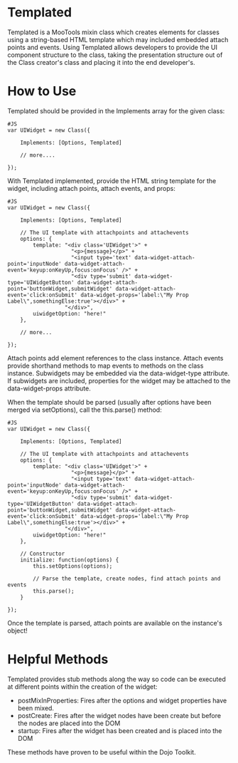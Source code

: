 Templated
=========

Templated is a MooTools mixin class which creates elements for classes using a string-based HTML template which may included embedded attach points and events.  Using Templated allows developers to provide the UI component structure to the class, taking the presentation structure out of the Class creator's class and placing it into the end developer's.


How to Use
=========

Templated should be provided in the Implements array for the given class:

	#JS
	var UIWidget = new Class({
		
		Implements: [Options, Templated]
		
		// more....
		
	});
	
With Templated implemented, provide the HTML string template for the widget, including attach points, attach events, and props:

	#JS
	var UIWidget = new Class({
		
		Implements: [Options, Templated]
		
		// The UI template with attachpoints and attachevents
		options: {
			template: "<div class='UIWidget'>" + 
						"<p>{message}</p>" +
						"<input type='text' data-widget-attach-point='inputNode' data-widget-attach-event='keyup:onKeyUp,focus:onFocus' />" + 
						"<div type='submit' data-widget-type='UIWidgetButton' data-widget-attach-point='buttonWidget,submitWidget' data-widget-attach-event='click:onSubmit' data-widget-props='label:\"My Prop Label\",somethingElse:true'></div>" + 
					  "</div>",
			uiwidgetOption: "here!"
		},
		
		// more...
		
	});
	
Attach points add element references to the class instance.  Attach events provide shorthand methods to map events to methods on the class instance.  Subwidgets may be embedded via the data-widget-type attribute.  If subwidgets are included, properties for the widget may be attached to the data-widget-props attribute.

When the template should be parsed (usually after options have been merged via setOptions), call the this.parse() method:

	#JS
	var UIWidget = new Class({
	
		Implements: [Options, Templated]
	
		// The UI template with attachpoints and attachevents
		options: {
			template: "<div class='UIWidget'>" + 
						"<p>{message}</p>" +
						"<input type='text' data-widget-attach-point='inputNode' data-widget-attach-event='keyup:onKeyUp,focus:onFocus' />" + 
						"<div type='submit' data-widget-type='UIWidgetButton' data-widget-attach-point='buttonWidget,submitWidget' data-widget-attach-event='click:onSubmit' data-widget-props='label:\"My Prop Label\",somethingElse:true'></div>" + 
					  "</div>",
			uiwidgetOption: "here!"
		},
	
		// Constructor
		initialize: function(options) {
			this.setOptions(options);
		
			// Parse the template, create nodes, find attach points and events
			this.parse();
		}
	
	});

Once the template is parsed, attach points are available on the instance's object!


Helpful Methods
=========

Templated provides stub methods along the way so code can be executed at different points within the creation of the widget:

* postMixInProperties: Fires after the options and widget properties have been mixed.
* postCreate: Fires after the widget nodes have been create but before the nodes are placed into the DOM
* startup:  Fires after the widget has been created and is placed into the DOM

These methods have proven to be useful within the Dojo Toolkit.